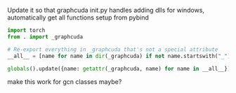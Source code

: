 Update it so that graphcuda init.py handles adding dlls for windows, automatically get all functions setup from pybind

```python
import torch
from . import _graphcuda

# Re-export everything in _graphcuda that's not a special attribute
__all__ = [name for name in dir(_graphcuda) if not name.startswith("_")]

globals().update({name: getattr(_graphcuda, name) for name in __all__})
```

make this work for gcn classes maybe?

